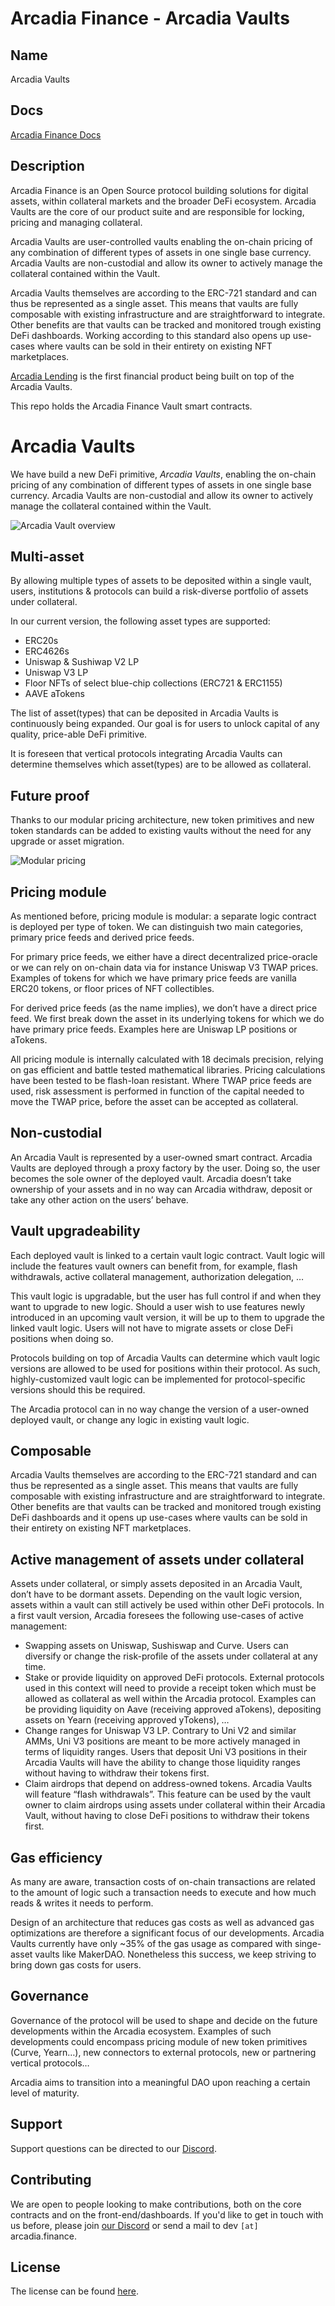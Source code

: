 # Arcadia Finance - Arcadia Vaults

## Name
Arcadia Vaults

## Docs
[Arcadia Finance Docs](https://arcadiafinance.notion.site)

## Description
Arcadia Finance is an Open Source protocol building solutions for digital assets, within collateral markets and the broader DeFi ecosystem. Arcadia Vaults are the core of our product suite and are responsible for locking, pricing and managing collateral.

Arcadia Vaults are user-controlled vaults enabling the on-chain pricing of any combination of different types of assets in one single base currency. Arcadia Vaults are non-custodial and allow its owner to actively manage the collateral contained within the Vault.

Arcadia Vaults themselves are according to the ERC-721 standard and can thus be represented as a single asset. This means that vaults are fully composable with existing infrastructure and are straightforward to integrate. Other benefits are that vaults can be tracked and monitored trough existing DeFi dashboards. Working according to this standard also opens up use-cases where vaults can be sold in their entirety on existing NFT marketplaces.

[Arcadia Lending](https://github.com/arcadia-finance/arcadia-lending) is the first financial product being built on top of the Arcadia Vaults.

This repo holds the Arcadia Finance Vault smart contracts.

# Arcadia Vaults

We have build a new DeFi primitive, *Arcadia Vaults*, enabling the on-chain pricing of any combination of different types of assets in one single base currency. Arcadia Vaults are non-custodial and allow its owner to actively manage the collateral contained within the Vault.

![Arcadia Vault overview](https://i.ibb.co/3vpkmQX/Arca-Fi-vault.png)

## Multi-asset

By allowing multiple types of assets to be deposited within a single vault, users, institutions & protocols can build a risk-diverse portfolio of assets under collateral.

In our current version, the following asset types are supported:

- ERC20s
- ERC4626s
- Uniswap & Sushiwap V2 LP
- Uniswap V3 LP
- Floor NFTs of select blue-chip collections (ERC721 & ERC1155)
- AAVE aTokens

The list of asset(types) that can be deposited in Arcadia Vaults is continuously being expanded. Our goal is for users to unlock capital of any quality, price-able DeFi primitive.

It is foreseen that vertical protocols integrating Arcadia Vaults can determine themselves which asset(types) are to be allowed as collateral.

## Future proof

Thanks to our modular pricing architecture, new token primitives and new token standards can be added to existing vaults without the need for any upgrade or asset migration.

![Modular pricing](https://i.ibb.co/kyWXZ6C/Arca-Fi-pricing.png)

## Pricing module

As mentioned before, pricing module is modular: a separate logic contract is deployed per type of token. We can distinguish two main categories, primary price feeds and derived price feeds.

For primary price feeds, we either have a direct decentralized price-oracle or we can rely on on-chain data via for instance Uniswap V3 TWAP prices. Examples of tokens for which we have primary price feeds are vanilla ERC20 tokens, or floor prices of NFT collectibles.

For derived price feeds (as the name implies), we don’t have a direct price feed. We first break down the asset in its underlying tokens for which we do have primary price feeds. Examples here are Uniswap LP positions or aTokens. 

All pricing module is internally calculated with 18 decimals precision, relying on gas efficient and battle tested mathematical libraries. Pricing calculations have been tested to be flash-loan resistant. Where TWAP price feeds are used, risk assessment is performed in function of the capital needed to move the TWAP price, before the asset can be accepted as collateral.

## Non-custodial

An Arcadia Vault is represented by a user-owned smart contract. Arcadia Vaults are deployed through a proxy factory by the user. Doing so, the user becomes the sole owner of the deployed vault. Arcadia doesn’t take ownership of your assets and in no way can Arcadia withdraw, deposit or take any other action on the users’ behave.

## Vault upgradeability

Each deployed vault is linked to a certain vault logic contract. Vault logic will include the features vault owners can benefit from, for example, flash withdrawals, active collateral management, authorization delegation, … 

This vault logic is upgradable, but the user has full control if and when they want to upgrade to new logic. Should a user wish to use features newly introduced in an upcoming vault version, it will be up to them to upgrade the linked vault logic. Users will not have to migrate assets or close DeFi positions when doing so. 

Protocols building on top of Arcadia Vaults can determine which vault logic versions are allowed to be used for positions within their protocol. As such, highly-customized vault logic can be implemented for protocol-specific versions should this be required. 

The Arcadia protocol can in no way change the version of a user-owned deployed vault, or change any logic in existing vault logic.

## Composable

Arcadia Vaults themselves are according to the ERC-721 standard and can thus be represented as a single asset. This means that vaults are fully composable with existing infrastructure and are straightforward to integrate. Other benefits are that vaults can be tracked and monitored trough existing DeFi dashboards and it opens up use-cases where vaults can be sold in their entirety on existing NFT marketplaces.

## Active management of assets under collateral

Assets under collateral, or simply assets deposited in an Arcadia Vault, don’t have to be dormant assets. Depending on the vault logic version, assets within a vault can still actively be used within other DeFi protocols. In a first vault version, Arcadia foresees the following use-cases of active management:

- Swapping assets on Uniswap, Sushiswap and Curve. Users can diversify or change the risk-profile of the assets under collateral at any time.
- Stake or provide liquidity on approved DeFi protocols. External protocols used in this context will need to provide a receipt token which must be allowed as collateral as well within the Arcadia protocol. Examples can be providing liquidity on Aave (receiving approved aTokens), depositing assets on Yearn (receiving approved yTokens), …
- Change ranges for Uniswap V3 LP. Contrary to Uni V2 and similar AMMs, Uni V3 positions are meant to be more actively managed in terms of liquidity ranges. Users that deposit Uni V3 positions in their Arcadia Vaults will have the ability to change those liquidity ranges without having to withdraw their tokens first.
- Claim airdrops that depend on address-owned tokens. Arcadia Vaults will feature “flash withdrawals”. This feature can be used by the vault owner to claim airdrops using assets under collateral within their Arcadia Vault, without having to close DeFi positions to withdraw their tokens first.

## Gas efficiency

As many are aware, transaction costs of on-chain transactions are related to the amount of logic such a transaction needs to execute and how much reads & writes it needs to perform.

Design of an architecture that reduces gas costs as well as advanced gas optimizations are therefore a significant focus of our developments. Arcadia Vaults currently have only ~35% of the gas usage as compared with singe-asset vaults like MakerDAO. Nonetheless this success, we keep striving to bring down gas costs for users.

## Governance

Governance of the protocol will be used to shape and decide on the future developments within the Arcadia ecosystem. Examples of such developments could encompass pricing module of new token primitives (Curve, Yearn…), new connectors to external protocols, new or partnering vertical protocols…

Arcadia aims to transition into a meaningful DAO upon reaching a certain level of maturity.

## Support
Support questions can be directed to our [Discord](https://discord.gg/PXcr8SEeTH). 

## Contributing
We are open to people looking to make contributions, both on the core contracts and on the front-end/dashboards.
If you'd like to get in touch with us before, please join [our Discord](https://discord.gg/PXcr8SEeTH) or send a mail to dev `[at]` arcadia.finance.

## License
The license can be found [here](LICENSE.md).